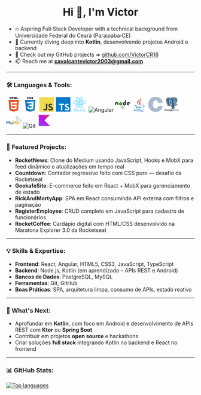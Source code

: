 <h1 align="center">Hi 👋, I'm Victor</h1>

- 🔥 Aspiring Full‑Stack Developer with a technical background from Universidade Federal do Ceará (Paraipaba‑CE)  
- 💼 Currently diving deep into **Kotlin**, desenvolvendo projetos Android e backend  
- 🚀 Check out my GitHub projects ➜ [github.com/VictorCR18](https://github.com/VictorCR18?tab=repositories)  
- 📫 Reach me at **cavalcantevictor2003@gmail.com**

---

### 🛠️ Languages & Tools:
<p align="left">
  <img src="https://raw.githubusercontent.com/devicons/devicon/master/icons/html5/html5-original-wordmark.svg" alt="HTML5" width="40"/>
  <img src="https://raw.githubusercontent.com/devicons/devicon/master/icons/css3/css3-original-wordmark.svg" alt="CSS3" width="40"/>
  <img src="https://raw.githubusercontent.com/devicons/devicon/master/icons/javascript/javascript-original.svg" alt="JavaScript" width="40"/>
  <img src="https://raw.githubusercontent.com/devicons/devicon/master/icons/typescript/typescript-original.svg" alt="TypeScript" width="40"/>
  <img src="https://raw.githubusercontent.com/devicons/devicon/master/icons/react/react-original-wordmark.svg" alt="React" width="40"/>
  <img src="https://angular.io/assets/images/logos/angular/angular.svg" alt="Angular" width="40"/>
  <img src="https://raw.githubusercontent.com/devicons/devicon/master/icons/nodejs/nodejs-original-wordmark.svg" alt="Node.js" width="40"/>
  <img src="https://raw.githubusercontent.com/devicons/devicon/master/icons/java/java-original.svg" alt="Java" width="40"/>
  <img src="https://raw.githubusercontent.com/devicons/devicon/master/icons/c/c-original.svg" alt="C" width="40"/>
  <img src="https://raw.githubusercontent.com/devicons/devicon/master/icons/postgresql/postgresql-original-wordmark.svg" alt="PostgreSQL" width="40"/>
  <img src="https://raw.githubusercontent.com/devicons/devicon/master/icons/mysql/mysql-original-wordmark.svg" alt="MySQL" width="40"/>
  <img src="https://www.vectorlogo.zone/logos/git-scm/git-scm-icon.svg" alt="Git" width="40"/>
  <img src="https://raw.githubusercontent.com/devicons/devicon/master/icons/kotlin/kotlin-original.svg" alt="Kotlin" width="40"/>
</p>

---

### 🚀 Featured Projects:
- **RocketNews**: Clone do Medium usando JavaScript, Hooks e MobX para feed dinâmico e atualizações em tempo real  
- **Countdown**: Contador regressivo feito com CSS puro — desafio da Rocketseat  
- **GeekafeSite**: E-commerce feito em React + MobX para gerenciamento de estado  
- **RickAndMortyApp**: SPA em React consumindo API externa com filtros e paginação  
- **RegisterEmployee**: CRUD completo em JavaScript para cadastro de funcionários  
- **RocketCoffee**: Cardápio digital com HTML/CSS desenvolvido na Maratona Explorer 3.0 da Rocketseat  

---

### 💡 Skills & Expertise:
- **Frontend**: React, Angular, HTML5, CSS3, JavaScript, TypeScript  
- **Backend**: Node.js, Kotlin (em aprendizado – APIs REST e Android)  
- **Bancos de Dados**: PostgreSQL, MySQL  
- **Ferramentas**: Git, GitHub  
- **Boas Práticas**: SPA, arquitetura limpa, consumo de APIs, estado reativo  

---

### 📌 What's Next:
- Aprofundar em **Kotlin**, com foco em Android e desenvolvimento de APIs REST com **Ktor** ou **Spring Boot**  
- Contribuir em projetos **open source** e hackathons  
- Criar soluções **full stack** integrando Kotlin no backend e React no frontend  

---

### 📊 GitHub Stats:
<a href="https://github-readme-stats.anuraghazra1.vercel.app/api/top-langs/?username=VictorCR18&layout=compact&theme=tokyonight">
  <img src="https://github-readme-stats.anuraghazra1.vercel.app/api/top-langs/?username=VictorCR18&layout=compact&theme=tokyonight" alt="Top languages"/>
</a>
